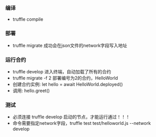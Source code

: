 ### 编译
  - truffle compile 
### 部署
  - truffle migrate 成功会在json文件的network字段写入地址
### 运行合约 
  - truffle develop 进入终端，自动加载了所有的合约
  - truffle migrate -f 2 部署编号为2的合约，HelloWorld
  - 创建合约实例: let hello = await HelloWorld.deployed()
  - 调用: hello.greet()
### 测试 
  - 必须连接 truffle develop 启动的节点，才能运行通过！！！
  - 命令需要指定network字段，truffle test test/helloworld.js --network develop  